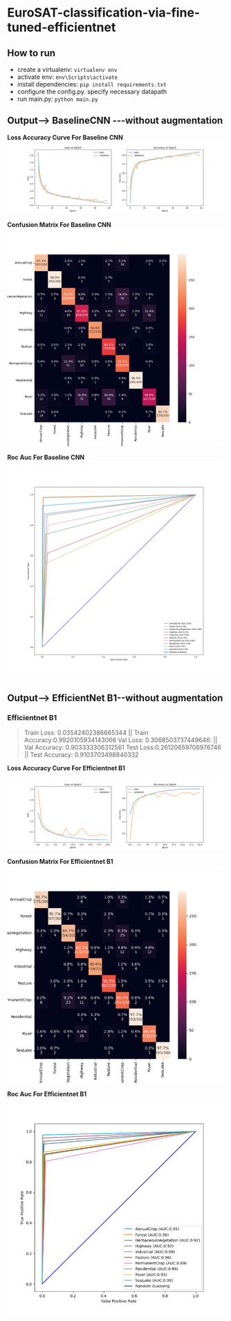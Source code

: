 # EuroSAT-classification-via-fine-tuned-efficientnet

## How to run
- create a virtualenv: `virtualenv env`
- activate env: `env\Scripts\activate`
- install  dependencies: `pip install requirements.txt`
- configure the config.py. specify necessary datapath
- run main.py: `python main.py`

## Output--> BaselineCNN ---without augmentation
**Loss Accuracy Curve For Baseline CNN**
![alt text](https://github.com/tasmimul-huda/EuroSAT-classification-via-fine-tuned-efficientnet/blob/main/Figures/loss_accuracy_curve.png?raw=true)

**Confusion Matrix For Baseline CNN**
![alt text](https://github.com/tasmimul-huda/EuroSAT-classification-via-fine-tuned-efficientnet/blob/main/Figures/confusion_matrix.png?raw=true)

**Roc Auc For Baseline CNN**
![alt text](https://github.com/tasmimul-huda/EuroSAT-classification-via-fine-tuned-efficientnet/blob/main/Figures/roc_auc_curve.png?raw=true)

## Output--> EfficientNet B1--without augmentation
### Efficientnet B1

> Train Loss: 0.03542402386665344 || Train Accuracy:0.9920105934143066
> Val Loss: 0.3068503737449646: || Val Accuracy: 0.903333306312561
> Test Loss:0.26120659708976746 || Test Accuracy: 0.9103703498840332

**Loss Accuracy Curve For Efficientnet B1**

![alt text](https://github.com/tasmimul-huda/EuroSAT-classification-via-fine-tuned-efficientnet/blob/main/Figures/efficientnetB1_loss_accuracy_curve.png?raw=true)

**Confusion Matrix For Efficientnet B1**
![alt text](https://github.com/tasmimul-huda/EuroSAT-classification-via-fine-tuned-efficientnet/blob/main/Figures/efficientnetB1_confusion_matrix.png?raw=true)

**Roc Auc For Efficientnet B1**
![alt text](https://github.com/tasmimul-huda/EuroSAT-classification-via-fine-tuned-efficientnet/blob/main/Figures/efficientnetB1_roc_auc_curve.png?raw=true)

